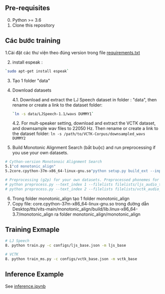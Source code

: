 


## Pre-requisites
0. Python >= 3.6
0. Clone this repository
## Các bước training
1.Cài đặt các thư viện theo đúng version trong file [requirements.txt](requirements.txt)

2. install espeak : 
```sh
`sudo apt-get install espeak`
```

3. Tạo 1 folder "data"
4. Download datasets

    4.1. Download and extract the LJ Speech dataset in folder : "data", then rename or create a link to the dataset folder: 
    ```sh
    `ln -s data/LJSpeech-1.1/wavs DUMMY1`
    ```
    4.2. For mult-speaker setting, download and extract the VCTK dataset, and downsample wav files to 22050 Hz. Then rename or create a link to the dataset folder: `ln -s /path/to/VCTK-Corpus/downsampled_wavs DUMMY2`
7. Build Monotonic Alignment Search (bắt buộc) and run preprocessing if you use your own datasets.
```sh
# Cython-version Monotonoic Alignment Search
5.1"cd monotonic_align"
5.2core.cpython-37m-x86_64-linux-gnu.so"python setup.py build_ext --inplace"

# Preprocessing (g2p) for your own datasets. Preprocessed phonemes for LJ Speech and VCTK have been already provided.
# python preprocess.py --text_index 1 --filelists filelists/ljs_audio_text_train_filelist.txt filelists/ljs_audio_text_val_filelist.txt filelists/ljs_audio_text_test_filelist.txt 
# python preprocess.py --text_index 2 --filelists filelists/vctk_audio_sid_text_train_filelist.txt filelists/vctk_audio_sid_text_val_filelist.txt filelists/vctk_audio_sid_text_test_filelist.txt
```
6. Trong folder monotonic_align tạo 1 folder monotonic_align 
7. Copy file: core.cpython-37m-x86_64-linux-gnu.so trong đường dẫn Desktop/tts/vits-main/monotonic_align/build/lib.linux-x86_64-3.7/monotonic_align
ra folder monotonic_align/monotonic_align

## Training Exmaple
```sh
# LJ Speech
8. python train.py -c configs/ljs_base.json -m ljs_base

# VCTK
8. python train_ms.py -c configs/vctk_base.json -m vctk_base
```


## Inference Example
See [inference.ipynb](inference.ipynb)
